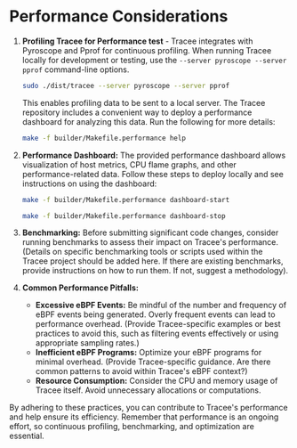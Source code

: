 # Performance Considerations

1. **Profiling Tracee for Performance test** - Tracee integrates with Pyroscope and Pprof for continuous profiling. When running Tracee locally for development or testing, use the `--server pyroscope --server pprof` command-line options.

    ```bash
    sudo ./dist/tracee --server pyroscope --server pprof
    ```

    This enables profiling data to be sent to a local server. The Tracee repository includes a convenient way to deploy a performance dashboard for analyzing this data. Run the following for more details:

    ```bash
    make -f builder/Makefile.performance help
    ```

2. **Performance Dashboard:** The provided performance dashboard allows visualization of host metrics, CPU flame graphs, and other performance-related data. Follow these steps to deploy locally and see instructions on using the dashboard:

    ```bash
    make -f builder/Makefile.performance dashboard-start
    ```

    ```bash
    make -f builder/Makefile.performance dashboard-stop
    ```

3. **Benchmarking:** Before submitting significant code changes, consider running benchmarks to assess their impact on Tracee's performance. (Details on specific benchmarking tools or scripts used within the Tracee project should be added here. If there are existing benchmarks, provide instructions on how to run them. If not, suggest a methodology).

4. **Common Performance Pitfalls:**

    - **Excessive eBPF Events:** Be mindful of the number and frequency of eBPF events being generated. Overly frequent events can lead to performance overhead. (Provide Tracee-specific examples or best practices to avoid this, such as filtering events effectively or using appropriate sampling rates.)
    - **Inefficient eBPF Programs:** Optimize your eBPF programs for minimal overhead. (Provide Tracee-specific guidance. Are there common patterns to avoid within Tracee's eBPF context?)
    - **Resource Consumption:** Consider the CPU and memory usage of Tracee itself. Avoid unnecessary allocations or computations.

By adhering to these practices, you can contribute to Tracee's performance and help ensure its efficiency. Remember that performance is an ongoing effort, so continuous profiling, benchmarking, and optimization are essential.
